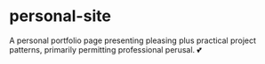 # personal-site
A personal portfolio page presenting pleasing plus practical project patterns, primarily permitting professional perusal.
:two_hearts: